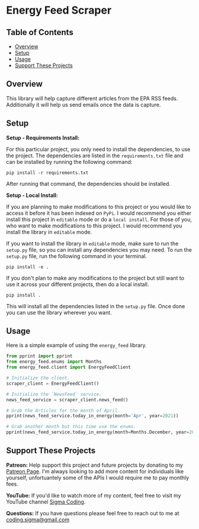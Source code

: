 # Energy Feed Scraper

## Table of Contents

- [Overview](#overview)
- [Setup](#setup)
- [Usage](#usage)
- [Support These Projects](#support-these-projects)

## Overview

This library will help capture different articles from the EPA RSS feeds. Additionally
it will help us send emails once the data is capture.

## Setup

**Setup - Requirements Install:**

For this particular project, you only need to install the dependencies, to use the project. The dependencies
are listed in the `requirements.txt` file and can be installed by running the following command:

```console
pip install -r requirements.txt
```

After running that command, the dependencies should be installed.

**Setup - Local Install:**

If you are planning to make modifications to this project or you would like to access it
before it has been indexed on `PyPi`. I would recommend you either install this project
in `editable` mode or do a `local install`. For those of you, who want to make modifications
to this project. I would recommend you install the library in `editable` mode.

If you want to install the library in `editable` mode, make sure to run the `setup.py`
file, so you can install any dependencies you may need. To run the `setup.py` file,
run the following command in your terminal.

```console
pip install -e .
```

If you don't plan to make any modifications to the project but still want to use it across
your different projects, then do a local install.

```console
pip install .
```

This will install all the dependencies listed in the `setup.py` file. Once done
you can use the library wherever you want.

## Usage

Here is a simple example of using the `energy_feed` library.

```python
from pprint import pprint
from energy_feed.enums import Months
from energy_feed.client import EnergyFeedClient

# Initialize the client.
scraper_client = EnergyFeedClient()

# Initialize the `NewsFeed` service.
news_feed_service = scraper_client.news_feed()

# Grab the Articles for the month of April.
pprint(news_feed_service.today_in_energy(month='Apr', year=2021))

# Grab another month but this time use the enums.
pprint(news_feed_service.today_in_energy(month=Months.December, year=2020))
```

## Support These Projects

**Patreon:**
Help support this project and future projects by donating to my [Patreon Page](https://www.patreon.com/sigmacoding). I'm
always looking to add more content for individuals like yourself, unfortuantely some of the APIs I would require me to
pay monthly fees.

**YouTube:**
If you'd like to watch more of my content, feel free to visit my YouTube channel [Sigma Coding](https://www.youtube.com/c/SigmaCoding).

**Questions:**
If you have questions please feel free to reach out to me at [coding.sigma@gmail.com](mailto:coding.sigma@gmail.com?subject=[GitHub]%20Fred%20Library)
